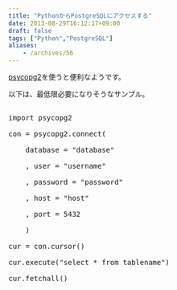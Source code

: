 ```yaml
---
title: "PythonからPostgreSQLにアクセスする"
date: 2013-08-29T16:12:17+09:00
draft: false
tags: ["Python","PostgreSQL"]
aliases:
    - /archives/56
---
```


[psycopg2](https://pypi.python.org/pypi/psycopg2)を使うと便利なようです。
以下は、最低限必要になりそうなサンプル。
<pre>
import psycopg2
con = psycopg2.connect(
	database = "database"
	, user = "username"
	, password = "password"
	, host = "host"
	, port = 5432
	)
cur = con.cursor()
cur.execute("select * from tablename")
cur.fetchall()
</pre>

